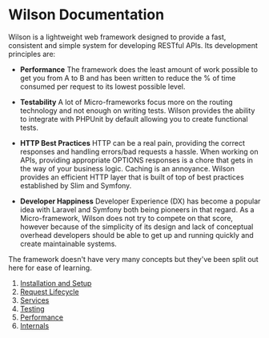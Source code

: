 # Wilson Documentation

Wilson is a lightweight web framework designed to provide a fast, consistent and
simple system for developing RESTful APIs. Its development principles are:

* **Performance**
  The framework does the least amount of work possible to get you from A to B
  and has been written to reduce the % of time consumed per request to its
  lowest possible level. 

* **Testability**
  A lot of Micro-frameworks focus more on the routing technology and not enough
  on writing tests. Wilson provides the ability to integrate with PHPUnit by
  default allowing you to create functional tests.
  
* **HTTP Best Practices**
  HTTP can be a real pain, providing the correct responses and handling
  errors/bad requests a hassle. When working on APIs, providing appropriate
  OPTIONS responses is a chore that gets in the way of your business logic.
  Caching is an annoyance. Wilson provides an efficient HTTP layer that
  is built of top of best practices established by Slim and Symfony.
  
* **Developer Happiness**
  Developer Experience (DX) has become a popular idea with Laravel and Symfony
  both being pioneers in that regard. As a Micro-framework, Wilson does not
  try to compete on that score, however because of the simplicity of its
  design and lack of conceptual overhead developers should be able to get up
  and running quickly and create maintainable systems.

The framework doesn't have very many concepts but they've been split out here
for ease of learning.

1. [Installation and Setup](installing.md)
2. [Request Lifecycle](lifecycle.md)
3. [Services](services.md)
4. [Testing](testing.md)
5. [Performance](performance.md)
6. [Internals](internals.md)
